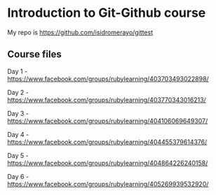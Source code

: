 Introduction to Git-Github course
=================================

My repo is https://github.com/isidromerayo/gittest


Course files
------------

Day 1 - https://www.facebook.com/groups/rubylearning/403703493022898/

Day 2 - https://www.facebook.com/groups/rubylearning/403770343016213/

Day 3 - https://www.facebook.com/groups/rubylearning/404106069649307/

Day 4 - https://www.facebook.com/groups/rubylearning/404455379614376/

Day 5 - https://www.facebook.com/groups/rubylearning/404864226240158/

Day 6 - https://www.facebook.com/groups/rubylearning/405269939532920/
